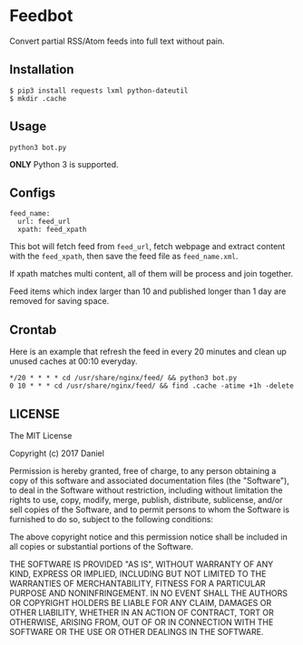# Feedbot

Convert partial RSS/Atom feeds into full text without pain.

## Installation

```
$ pip3 install requests lxml python-dateutil
$ mkdir .cache
```

## Usage

```
python3 bot.py
```

**ONLY** Python 3 is supported.

## Configs

```
feed_name:
  url: feed_url
  xpath: feed_xpath
```

This bot will fetch feed from `feed_url`, fetch webpage and extract content with the `feed_xpath`, then save the feed file as `feed_name.xml`.

If xpath matches multi content, all of them will be process and join together.

Feed items which index larger than 10 and published longer than 1 day are removed for saving space.

## Crontab

Here is an example that refresh the feed in every 20 minutes and clean up unused caches at 00:10 everyday.

```
*/20 * * * * cd /usr/share/nginx/feed/ && python3 bot.py
0 10 * * * cd /usr/share/nginx/feed/ && find .cache -atime +1h -delete
```

## LICENSE

The MIT License

Copyright (c) 2017 Daniel

Permission is hereby granted, free of charge, to any person obtaining a copy
of this software and associated documentation files (the "Software"), to deal
in the Software without restriction, including without limitation the rights
to use, copy, modify, merge, publish, distribute, sublicense, and/or sell
copies of the Software, and to permit persons to whom the Software is
furnished to do so, subject to the following conditions:

The above copyright notice and this permission notice shall be included in
all copies or substantial portions of the Software.

THE SOFTWARE IS PROVIDED "AS IS", WITHOUT WARRANTY OF ANY KIND, EXPRESS OR
IMPLIED, INCLUDING BUT NOT LIMITED TO THE WARRANTIES OF MERCHANTABILITY,
FITNESS FOR A PARTICULAR PURPOSE AND NONINFRINGEMENT. IN NO EVENT SHALL THE
AUTHORS OR COPYRIGHT HOLDERS BE LIABLE FOR ANY CLAIM, DAMAGES OR OTHER
LIABILITY, WHETHER IN AN ACTION OF CONTRACT, TORT OR OTHERWISE, ARISING FROM,
OUT OF OR IN CONNECTION WITH THE SOFTWARE OR THE USE OR OTHER DEALINGS IN
THE SOFTWARE.
